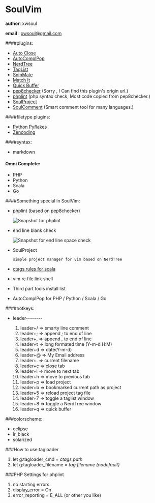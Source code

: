 SoulVim
==============

**author**: xwsoul

**email** : xwsoul@gmail.com


####plugins:

* [Auto Close](http://www.vim.org/scripts/script.php?script_id=2009)
* [AutoComplPop](http://www.vim.org/scripts/script.php?script_id=1879)
* [NerdTree](http://www.vim.org/scripts/script.php?script_id=1658)
* [TagList](http://www.vim.org/scripts/script.php?script_id=273)
* [SnipMate](http://www.vim.org/scripts/script.php?script_id=2540)
* [Match It](http://www.vim.org/scripts/script.php?script_id=39)
* [Quick Buffer](http://vim.sourceforge.net/scripts/script.php?script_id=1910)
* [pep8checker](https://github.com/xwsoul/SoulVim/blob/master/plugin/pep8checker.vim) (Sorry , I Can find this plugin's origin url.)
* [phplint](https://github.com/xwsoul/SoulVim/blob/master/plugin/phplint.vim) (php syntax check, Most code copied from pep8checker.)
* [SoulProject](https://github.com/xwsoul/SoulVim/blob/master/plugin/SoulProject.vim)
* [SoulComment](https://github.com/xwsoul/SoulVim/blob/master/plugin/SoulComment.vim) (Smart comment tool for many languages.)


####filetype plugins:

* [Python Pyflakes](https://github.com/nvie/vim-pyflakes)
* [Zencoding](http://www.vim.org/scripts/script.php?script_id=2981)


####syntax:

* markdown


#### Omni Complete:

* PHP
* Python
* Scala
* Go

####Something special in SoulVim:

* phplint (based on pep8checker)

	![Snapshot for phplint][phplint]

* end line blank check

	![Snapshot for end line space check][blankcheck]

* SoulProject

    `simple project manager for vim based on NerdTree`

* [ctags rules for scala](https://github.com/xwsoul/SoulVim/blob/master/_ctags)

* vim rc file link shell
* Third part tools install list
* AutoComplPop for PHP / Python / Scala / Go


####hotkeys:

* leader--------

	1. leader+/  => smarty line comment
	2. leader+;  => append *;* to end of line
	2. leader+,  => append *,* to end of line
	2. leader+t  => long formated time (Y-m-d H:M)
	2. leader+d  => date(Y-m-d)
	2. leader+@  => My Email address
	2. leader+.  => current filename
	2. leader+c  => close tab
    2. leader+l  => move to next tab
    2. leader+h  => move to previous tab
    2. leader+p  => load project
    2. leader+b  => bookmarked current path as project
    2. leader+5  => reload project tag file
    2. leader+7  => toggle a taglist window
    2. leader+8  => toggle a NerdTree window
    2. leader+q  => quick buffer

###colorscheme:

* eclipse
* ir\_black
* solarized

###How to use tagloader

1. let g:tagloader\_cmd = *ctags path*
2. let g:tagloader\_filename = *tag filename (nodefault)*

###PHP Settings for phplint

1. no starting errors
2. display\_error = On
3. error\_reporting = E\_ALL (or other you like)

[phplint]: http://farm7.static.flickr.com/6008/5979704329_a1899d79e1.jpg "PHPLint Snapshot"
[blankcheck]: http://farm7.static.flickr.com/6169/6197718003_73fb0b93fa_b.jpg "End line blank check."

